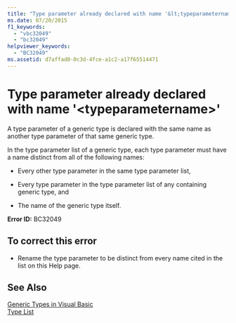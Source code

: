 ```yaml
---
title: "Type parameter already declared with name '&lt;typeparametername&gt;'"
ms.date: 07/20/2015
f1_keywords: 
  - "vbc32049"
  - "bc32049"
helpviewer_keywords: 
  - "BC32049"
ms.assetid: d7affad0-0c3d-4fce-a1c2-a17f65514471
---
```

# Type parameter already declared with name '&lt;typeparametername&gt;'
A type parameter of a generic type is declared with the same name as another type parameter of that same generic type.  
  
 In the type parameter list of a generic type, each type parameter must have a name distinct from all of the following names:  
  
-   Every other type parameter in the same type parameter list,  
  
-   Every type parameter in the type parameter list of any containing generic type, and  
  
-   The name of the generic type itself.  
  
 **Error ID:** BC32049  
  
## To correct this error  
  
-   Rename the type parameter to be distinct from every name cited in the list on this Help page.  
  
## See Also  
 [Generic Types in Visual Basic](../../visual-basic/programming-guide/language-features/data-types/generic-types.md)  
 [Type List](../../visual-basic/language-reference/statements/type-list.md)
